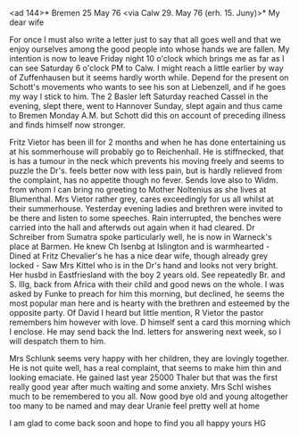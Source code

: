 <ad 144>* Bremen 25 May 76
 <via Calw 29. May 76 (erh. 15. Juny)>*
My dear wife

For once I must also write a letter just to say that all goes well and that we enjoy ourselves among the good people into whose hands we are fallen. My intention is now to leave Friday night 10 o'clock which brings me as far as I can see Saturday 6 o'clock PM to Calw. I might reach a little earlier by way of Zuffenhausen but it seems hardly worth while. Depend for the present on Schott's movements who wants to see his son at Liebenzell, and if he goes my way I stick to him. The 2 Basler left Saturday reached Cassel in the evening, slept there, went to Hannover Sunday, slept again and thus came to Bremen Monday A.M. but Schott did this on account of preceding illness and finds himself now stronger.

Fritz Vietor has been ill for 2 months and when he has done entertaining us at his sommerhouse will probably go to Reichenhall. He is stiffnecked, that is has a tumour in the neck which prevents his moving freely and seems to puzzle the Dr's. feels better now with less pain, but is hardly relieved from the complaint, has no appetite though no fever. Sends love also to Widm. from whom I can bring no greeting to Mother Noltenius as she lives at Blumenthal. Mrs Vietor rather grey, cares exceedingly for us all whilst at their summerhouse. Yesterday evening ladies and brethren were invited to be there and listen to some speeches. Rain interrupted, the benches were carried into the hall and afterwds out again when it had cleared. Dr Schreiber from Sumatra spoke particularly well, he is now in Warneck's place at Barmen. He knew Ch Isenbg at Islington and is warmhearted - Dined at Fritz Chevalier's he has a nice dear wife, though already grey locked - Saw Mrs Kittel who is in the Dr's hand and looks not very bright. Her husbd in Eastfriesland with the boy 2 years old. See repeatedly Br. and S. Illg, back from Africa with their child and good news on the whole. I was asked by Funke to preach for him this morning, but declined, he seems the most popular man here and is hearty with the brethren and esteemed by the opposite party. Of David I heard but little mention, R Vietor the pastor remembers him however with love. D himself sent a card this morning which I enclose. He may send back the Ind. letters for answering next week, so I will despatch them to him.

Mrs Schlunk seems very happy with her children, they are lovingly together. He is not quite well, has a real complaint, that seems to make him thin and looking emaciate. He gained last year 25000 Thaler but that was the first really good year after much waiting and some anxiety. Mrs Schl wishes much to be remembered to you all. Now good bye old and young altogether too many to be named and may dear Uranie feel pretty well at home

I am glad to come back soon and hope to find you all happy
 yours HG
